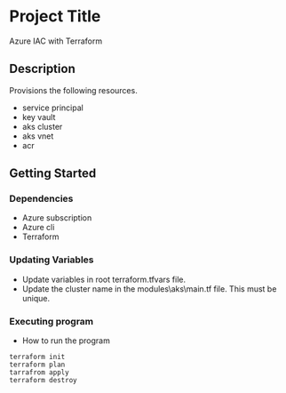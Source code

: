 # Project Title

Azure IAC with Terraform

## Description

Provisions the following resources.
- service principal
- key vault
- aks cluster
- aks vnet
- acr

## Getting Started

### Dependencies

* Azure subscription
* Azure cli
* Terraform

### Updating Variables

* Update variables in root terraform.tfvars file.
* Update the cluster name in the modules\aks\main.tf file. This must be unique. 

### Executing program

* How to run the program
```
terraform init
terraform plan
tarrafrom apply
terraform destroy
```